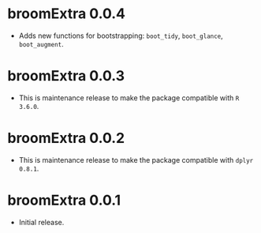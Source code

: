 # broomExtra 0.0.4

* Adds new functions for bootstrapping: `boot_tidy`, `boot_glance`,
`boot_augment`.

# broomExtra 0.0.3

* This is maintenance release to make the package compatible with `R 3.6.0`.

# broomExtra 0.0.2

* This is maintenance release to make the package compatible with `dplyr 0.8.1`.

# broomExtra 0.0.1

* Initial release.
